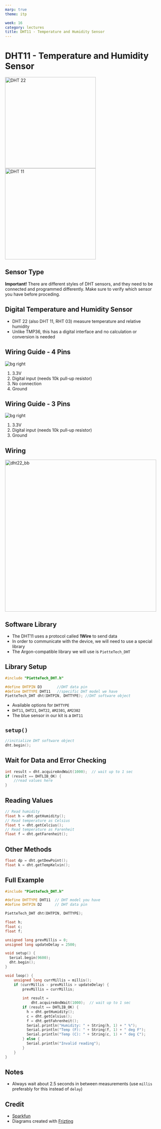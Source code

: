 ```yaml
---
marp: true
theme: itp

week: 16
category: lectures
title: DHT11 - Temperature and Humidity Sensor
---
```


<!-- headingDivider: 2 -->

# DHT11 - Temperature and Humidity Sensor

<img src="lecture_dht11.assets/dht22.jpg" alt="DHT 22" style="width:300px;" /> <img src="lecture_dht11.assets/dht11.png" alt="DHT 11" style="width:300px;" /> 

## Sensor Type

**Important!** There are different styles of DHT sensors, and they need to be connected and programmed differently. Make sure to verify which sensor you have before proceding.

## Digital Temperature and Humidity Sensor

* DHT 22 (also DHT 11, RHT 03) measure temperature and relative humidity
* Unlike TMP36, this has a digital interface and no calculation or conversion is needed

## Wiring Guide - 4 Pins
![bg right](lecture_dht11.assets/10167-02_pinout.jpg) 

1. 3.3V
2. Digital input (needs 10k pull-up resistor)
3. No connection
4. Ground


## Wiring Guide - 3 Pins

![bg right](lecture_dht11.assets/10167-02_pinout_3pin.jpg) 

1. 3.3V
2. Digital input (needs 10k pull-up resistor)
3. Ground
## Wiring

<img src="lecture_dht11.assets/dht22_bb.png" alt="dht22_bb" style="width:500px;" />

## Software Library

* The DHT11 uses a protocol called **1Wire** to send data
* In order to communicate with the device, we will need to use a special library 
* The Argon-compatible library we will use is
  ```PietteTech_DHT```



## Library Setup

```c++
#include "PietteTech_DHT.h"
```

```c++
#define DHTPIN D3		//DHT data pin
#define DHTTYPE DHT11	//specific DHT model we have
PietteTech_DHT dht(DHTPIN, DHTTYPE); //DHT software object
```
*  Available options for `DHTTYPE` 
  * `DHT11`, `DHT21`, `DHT22`, `AM2301`, `AM2302`
  * The blue sensor in our kit is a `DHT11`

## ```setup()```

```c++
//initialize DHT software object
dht.begin();
```

## Wait for Data and Error Checking

```c++
int result = dht.acquireAndWait(1000);  // wait up to 1 sec
if (result == DHTLIB_OK) {
	//read values here
}
```

## Reading Values

```c++
// Read humidity
float h = dht.getHumidity();
// Read temperature as Celsius
float t = dht.getCelcius();
// Read temperature as Farenheit
float f = dht.getFarenheit();
```

## Other Methods

```c++
float dp = dht.getDewPoint();
float k = dht.getTempKelvin();
```

## Full Example

```c++
#include "PietteTech_DHT.h"

#define DHTTYPE DHT11  // DHT model you have
#define DHTPIN D2      // DHT data pin

PietteTech_DHT dht(DHTPIN, DHTTYPE);

float h;
float c;
float f;

unsigned long prevMillis = 0;
unsigned long updateDelay = 2500;

void setup() {
  Serial.begin(9600);
  dht.begin();
}

void loop() {
    unsigned long currMillis = millis();
    if (currMillis - prevMillis > updateDelay) {
        prevMillis = currMillis;
		
		int result =
			dht.acquireAndWait(1000);  // wait up to 1 sec 
		if (result == DHTLIB_OK) {
		  h = dht.getHumidity();
		  c = dht.getCelsius();
		  f = dht.getFahrenheit();
		  Serial.println("Humidity: " + String(h, 1) + " %");
		  Serial.println("Temp (F): " + String(f, 1) + " deg F");
		  Serial.println("Temp (C): " + String(c, 1) + " deg C");
		} else {
		  Serial.println("Invalid reading");
		}
	}
}


```

## Notes

* Always wait about 2.5 seconds in between measurements (use `millis` preferably for this instead of `delay`)

## Credit

* [Sparkfun](https://www.sparkfun.com/products/10167)
* Diagrams created with [Frizting](https://fritzing.org)





























